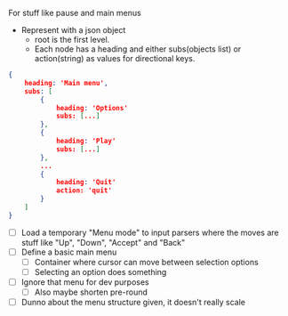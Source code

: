 For stuff like pause and main menus

- Represent with a json object
	- root is the first level.
	- Each node has a heading and either subs(objects list) or action(string) as values for directional keys.

```json
{
	heading: 'Main menu',
	subs: [
		{
			heading: 'Options'
			subs: [...]
		},
		{
			heading: 'Play'
			subs: [...]
		},
		...
		{
			heading: 'Quit'
			action: 'quit'
		}
	]
}
```

- [ ] Load a temporary "Menu mode" to input parsers where the moves are stuff like "Up", "Down", "Accept" and "Back"
- [ ] Define a basic main menu
	- [ ] Container where cursor can move between selection options
	- [ ] Selecting an option does something
- [ ] Ignore that menu for dev purposes
	- [ ] Also maybe shorten pre-round
- [ ] Dunno about the menu structure given, it doesn't really scale
